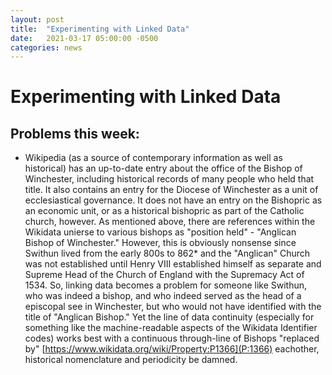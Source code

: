 ```yaml
---
layout: post
title:  "Experimenting with Linked Data"
date:   2021-03-17 05:00:00 -0500
categories: news
---
```


# Experimenting with Linked Data


## Problems this week:
- Wikipedia (as a source of contemporary information as well as historical) has an up-to-date entry about the office of the Bishop of Winchester, including historical records of many people who held that title. It also contains an entry for the Diocese of Winchester as a unit of ecclesiastical governance. It does not have an entry on the Bishopric as an economic unit, or as a historical bishopric as part of the Catholic church, however. As mentioned above, there are references within the Wikidata unierse to various bishops as "position held" - "Anglican Bishop of Winchester." However, this is obviously nonsense since Swithun lived from the early 800s to 862\* and the "Anglican" Church was not established until Henry VIII established himself as separate and Supreme Head of the Church of England with the Supremacy Act of 1534. So, linking data becomes a problem for someone like Swithun, who was indeed a bishop, and who indeed served as the head of a episcopal see in Winchester, but who would not have identified with the title of "Anglican Bishop." Yet the line of data continuity (especially for something like the machine-readable aspects of the Wikidata Identifier codes) works best with a continuous through-line of Bishops "replaced by" [https://www.wikidata.org/wiki/Property:P1366](P:1366) eachother, historical nomenclature and periodicity be damned.